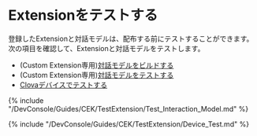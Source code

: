 # Extensionをテストする

登録したExtensionと対話モデルは、配布する前にテストすることができます。次の項目を確認して、Extensionと対話モデルをテストします。

* (Custom Extension専用)[対話モデルをビルドする](#BuildInteractionModel)
* (Custom Extension専用)[対話モデルをテストする](#TestInteractionModel)
* [Clovaデバイスでテストする](#DeviceTest)

{% include "/DevConsole/Guides/CEK/TestExtension/Test_Interaction_Model.md" %}

{% include "/DevConsole/Guides/CEK/TestExtension/Device_Test.md" %}
